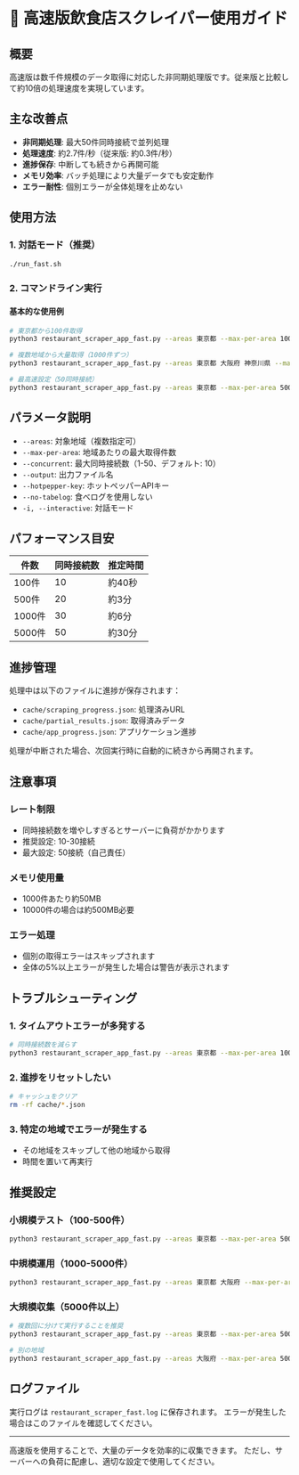 # 🚀 高速版飲食店スクレイパー使用ガイド

## 概要

高速版は数千件規模のデータ取得に対応した非同期処理版です。従来版と比較して約10倍の処理速度を実現しています。

## 主な改善点

- **非同期処理**: 最大50件同時接続で並列処理
- **処理速度**: 約2.7件/秒（従来版: 約0.3件/秒）
- **進捗保存**: 中断しても続きから再開可能
- **メモリ効率**: バッチ処理により大量データでも安定動作
- **エラー耐性**: 個別エラーが全体処理を止めない

## 使用方法

### 1. 対話モード（推奨）
```bash
./run_fast.sh
```

### 2. コマンドライン実行

#### 基本的な使用例
```bash
# 東京都から100件取得
python3 restaurant_scraper_app_fast.py --areas 東京都 --max-per-area 100

# 複数地域から大量取得（1000件ずつ）
python3 restaurant_scraper_app_fast.py --areas 東京都 大阪府 神奈川県 --max-per-area 1000 --concurrent 30

# 最高速設定（50同時接続）
python3 restaurant_scraper_app_fast.py --areas 東京都 --max-per-area 5000 --concurrent 50
```

## パラメータ説明

- `--areas`: 対象地域（複数指定可）
- `--max-per-area`: 地域あたりの最大取得件数
- `--concurrent`: 最大同時接続数（1-50、デフォルト: 10）
- `--output`: 出力ファイル名
- `--hotpepper-key`: ホットペッパーAPIキー
- `--no-tabelog`: 食べログを使用しない
- `-i, --interactive`: 対話モード

## パフォーマンス目安

| 件数 | 同時接続数 | 推定時間 |
|------|-----------|----------|
| 100件 | 10 | 約40秒 |
| 500件 | 20 | 約3分 |
| 1000件 | 30 | 約6分 |
| 5000件 | 50 | 約30分 |

## 進捗管理

処理中は以下のファイルに進捗が保存されます：
- `cache/scraping_progress.json`: 処理済みURL
- `cache/partial_results.json`: 取得済みデータ
- `cache/app_progress.json`: アプリケーション進捗

処理が中断された場合、次回実行時に自動的に続きから再開されます。

## 注意事項

### レート制限
- 同時接続数を増やしすぎるとサーバーに負荷がかかります
- 推奨設定: 10-30接続
- 最大設定: 50接続（自己責任）

### メモリ使用量
- 1000件あたり約50MB
- 10000件の場合は約500MB必要

### エラー処理
- 個別の取得エラーはスキップされます
- 全体の5%以上エラーが発生した場合は警告が表示されます

## トラブルシューティング

### 1. タイムアウトエラーが多発する
```bash
# 同時接続数を減らす
python3 restaurant_scraper_app_fast.py --areas 東京都 --max-per-area 100 --concurrent 5
```

### 2. 進捗をリセットしたい
```bash
# キャッシュをクリア
rm -rf cache/*.json
```

### 3. 特定の地域でエラーが発生する
- その地域をスキップして他の地域から取得
- 時間を置いて再実行

## 推奨設定

### 小規模テスト（100-500件）
```bash
python3 restaurant_scraper_app_fast.py --areas 東京都 --max-per-area 500 --concurrent 10
```

### 中規模運用（1000-5000件）
```bash
python3 restaurant_scraper_app_fast.py --areas 東京都 大阪府 --max-per-area 2500 --concurrent 20
```

### 大規模収集（5000件以上）
```bash
# 複数回に分けて実行することを推奨
python3 restaurant_scraper_app_fast.py --areas 東京都 --max-per-area 5000 --concurrent 30

# 別の地域
python3 restaurant_scraper_app_fast.py --areas 大阪府 --max-per-area 5000 --concurrent 30
```

## ログファイル

実行ログは `restaurant_scraper_fast.log` に保存されます。
エラーが発生した場合はこのファイルを確認してください。

---

高速版を使用することで、大量のデータを効率的に収集できます。
ただし、サーバーへの負荷に配慮し、適切な設定で使用してください。